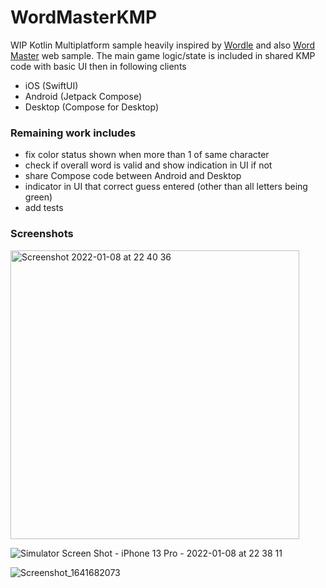 # WordMasterKMP

WIP Kotlin Multiplatform sample heavily inspired by [Wordle](https://www.powerlanguage.co.uk/wordle/)
and also [Word Master](https://github.com/octokatherine/word-master) web sample.  The main game logic/state is included in shared KMP code with basic UI then in following clients
- iOS (SwiftUI)
- Android (Jetpack Compose)
- Desktop (Compose for Desktop)


### Remaining work includes

- fix color status shown when more than 1 of same character
- check if overall word is valid and show indication in UI if not
- share Compose code between Android and Desktop
- indicator in UI that correct guess entered (other than all letters being green)
- add tests


### Screenshots
<img width="462" alt="Screenshot 2022-01-08 at 22 40 36" src="https://user-images.githubusercontent.com/6302/148663058-a725d403-b956-4c84-8635-fbb388fa63a8.png">

![Simulator Screen Shot - iPhone 13 Pro - 2022-01-08 at 22 38 11](https://user-images.githubusercontent.com/6302/148663064-3ed57b1f-c1a3-4e39-b2c2-2ddb3fb09ed9.png)

![Screenshot_1641682073](https://user-images.githubusercontent.com/6302/148663060-c1047266-425c-4b14-bdaf-b7177a1fa332.png)
